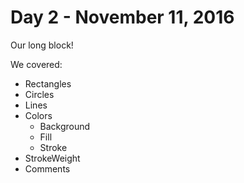 # Day 2 - November 11, 2016

Our long block!

We covered:
* Rectangles
* Circles
* Lines
* Colors
  * Background
  * Fill
  * Stroke
* StrokeWeight
* Comments